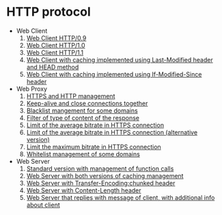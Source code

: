 # HTTP protocol  
- Web Client
  1. [Web Client HTTP/0.9](https://github.com/RaffaDNDM/Computer-Networks/blob/master/code/2_http/src/wc09.c)
  2. [Web Client HTTP/1.0](https://github.com/RaffaDNDM/Computer-Networks/blob/master/code/2_http/src/wc10.c)
  3. [Web Client HTTP/1.1](https://github.com/RaffaDNDM/Computer-Networks/blob/master/code/2_http/src/wc11.c)
  4. [Web Client with caching implemented using Last-Modified header and HEAD method](https://github.com/RaffaDNDM/Computer-Networks/blob/master/code/2_http/src/wc_cache.c)
  5. [Web Client with caching implemented using If-Modified-Since header](https://github.com/RaffaDNDM/Computer-Networks/blob/master/code/2_http/src/wc_cache2.c)
- Web Proxy
  1. [HTTPS and HTTP management](https://github.com/RaffaDNDM/Computer-Networks/blob/master/code/2_http/src/wp.c)
  2. [Keep-alive and close connections together](https://github.com/RaffaDNDM/Computer-Networks/blob/master/code/2_http/src/wp_2_connections.c)
  3. [Blacklist mangement for some domains](https://github.com/RaffaDNDM/Computer-Networks/blob/master/code/2_http/src/wp_blacklist.c)
  4. [Filter of type of content of the response](https://github.com/RaffaDNDM/Computer-Networks/blob/master/code/2_http/src/wp_filter_response.c)
  5. [Limit of the average bitrate in HTTPS connection](https://github.com/RaffaDNDM/Computer-Networks/blob/master/code/2_http/src/wp_limit_avg_bitrate.c)
  6. [Limit of the average bitrate in HTTPS connection (alternative version)](https://github.com/RaffaDNDM/Computer-Networks/blob/master/code/2_http/src/wp_limit_avg_bitrate2.c)
  7. [Limit the maximum bitrate in HTTPS connection](https://github.com/RaffaDNDM/Computer-Networks/blob/master/code/2_http/src/wp_limit_bitrate.c)
  8. [Whitelist management of some domains](https://github.com/RaffaDNDM/Computer-Networks/blob/master/code/2_http/src/wp_whitelist.c)
- Web Server
  1. [Standard version with management of function calls](https://github.com/RaffaDNDM/Computer-Networks/blob/master/code/2_http/src/ws.c)
  2. [Web Server with both versions of caching management](https://github.com/RaffaDNDM/Computer-Networks/blob/master/code/2_http/src/ws_cache.c)
  3. [Web Server with Transfer-Encoding:chunked header](https://github.com/RaffaDNDM/Computer-Networks/blob/master/code/2_http/src/ws_chunked.c)
  4. [Web Server with Content-Length header](https://github.com/RaffaDNDM/Computer-Networks/blob/master/code/2_http/src/ws_content.c)
  5. [Web Server that replies with message of client, with additional info about client](https://github.com/RaffaDNDM/Computer-Networks/blob/master/code/2_http/src/ws_reflect.c)
